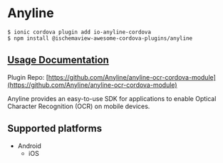 # Anyline

```text
$ ionic cordova plugin add io-anyline-cordova
$ npm install @ischemaview-awesome-cordova-plugins/anyline
```

## [Usage Documentation](https://danielsogl.gitbook.io/awesome-cordova-plugins/plugins/anyline/)

Plugin Repo: [https://github.com/Anyline/anyline-ocr-cordova-module](https://github.com/Anyline/anyline-ocr-cordova-module)

Anyline provides an easy-to-use SDK for applications to enable Optical Character Recognition \(OCR\) on mobile devices.

## Supported platforms

* Android
  * iOS

